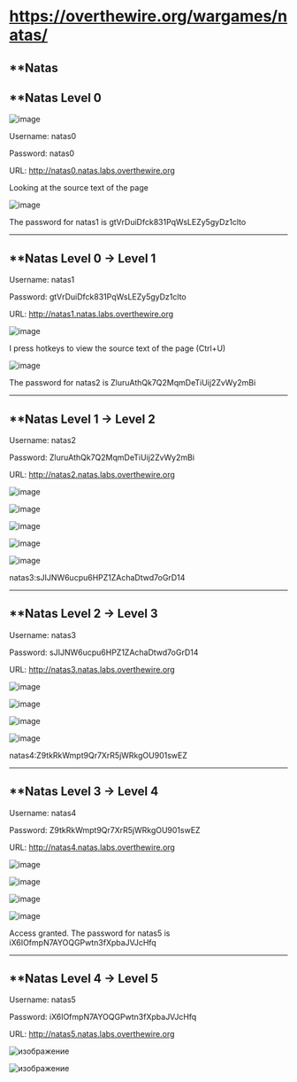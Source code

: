 # https://overthewire.org/wargames/natas/

**Natas
-------

**Natas Level 0
-------------------
![image](https://user-images.githubusercontent.com/96256687/148261335-e2d32083-0bd1-4962-9ed7-7352680d4001.png)

Username: natas0

Password: natas0

URL:      http://natas0.natas.labs.overthewire.org

Looking at the source text of the page

![image](https://user-images.githubusercontent.com/96256687/148260063-f4b9bd7b-09b0-4ed1-a6bb-a118b0c81f82.png)

The password for natas1 is gtVrDuiDfck831PqWsLEZy5gyDz1clto
***********************************************************

**Natas Level 0 → Level 1
-------------------------

Username: natas1

Password: gtVrDuiDfck831PqWsLEZy5gyDz1clto

URL:      http://natas1.natas.labs.overthewire.org


![image](https://user-images.githubusercontent.com/96256687/148261531-fac2f1ee-0a4a-4cb3-804d-8929fd33cf42.png)

I press hotkeys to view the source text of the page (Ctrl+U)

![image](https://user-images.githubusercontent.com/96256687/148261815-bb01a45b-bea5-474a-973f-1fecf24a53ab.png)

The password for natas2 is ZluruAthQk7Q2MqmDeTiUij2ZvWy2mBi
***********************************************************

**Natas Level 1 → Level 2
-------------------------
Username: natas2

Password: ZluruAthQk7Q2MqmDeTiUij2ZvWy2mBi

URL:      http://natas2.natas.labs.overthewire.org

![image](https://user-images.githubusercontent.com/96256687/148265331-2677155d-f9a9-4219-a6b4-78ab42b43edd.png)

![image](https://user-images.githubusercontent.com/96256687/148266706-b3425484-c57e-44a1-9742-7a9684a12e8a.png)

![image](https://user-images.githubusercontent.com/96256687/148266822-1809b528-d17e-4cf4-91c6-f959f8d19c27.png)

![image](https://user-images.githubusercontent.com/96256687/148266955-cddd0cad-1cd6-49bd-9d3d-dfa35e4dc63a.png)

![image](https://user-images.githubusercontent.com/96256687/148267059-053ee79a-965c-4904-85ad-486964a7376b.png)

natas3:sJIJNW6ucpu6HPZ1ZAchaDtwd7oGrD14
***************************************

**Natas Level 2 → Level 3
-----------------------
Username: natas3

Password: sJIJNW6ucpu6HPZ1ZAchaDtwd7oGrD14

URL:      http://natas3.natas.labs.overthewire.org

![image](https://user-images.githubusercontent.com/96256687/148348900-15567bca-9f9c-4901-b26c-9811b0699532.png)

![image](https://user-images.githubusercontent.com/96256687/148349642-d53e9e2c-3719-40d2-8bc9-4feb52318357.png)

![image](https://user-images.githubusercontent.com/96256687/148349910-75d68727-c922-4244-bc19-4db24e00072d.png)

![image](https://user-images.githubusercontent.com/96256687/148350039-080f2e6e-600a-4e3b-96a8-19d3fa67d9c4.png)

natas4:Z9tkRkWmpt9Qr7XrR5jWRkgOU901swEZ
***************************************

**Natas Level 3 → Level 4
-------------------------
Username: natas4

Password: Z9tkRkWmpt9Qr7XrR5jWRkgOU901swEZ

URL:      http://natas4.natas.labs.overthewire.org

![image](https://user-images.githubusercontent.com/96256687/148354969-fe69cf96-4c8f-4ad1-bb46-d0f700f68401.png)

![image](https://user-images.githubusercontent.com/96256687/148569417-8b72eed3-b2b0-4ba3-88d8-8c135445e5fc.png)

![image](https://user-images.githubusercontent.com/96256687/148568604-9f4ce5f4-c8b7-4bea-b12b-27d3dd1367f7.png)

![image](https://user-images.githubusercontent.com/96256687/148566839-7cd180c6-fccf-465a-93ab-ab20ebe0f9ab.png)

Access granted. The password for natas5 is iX6IOfmpN7AYOQGPwtn3fXpbaJVJcHfq
***************************************************************************

**Natas Level 4 → Level 5
-----------------------
Username: natas5

Password: iX6IOfmpN7AYOQGPwtn3fXpbaJVJcHfq

URL:      http://natas5.natas.labs.overthewire.org

![изображение](https://user-images.githubusercontent.com/96256687/148652840-79467dcc-3901-423b-a8ae-e806faaa7fd1.png)

![изображение](https://user-images.githubusercontent.com/96256687/148653058-401129a3-af32-4472-824a-d92ef4642c3d.png)















